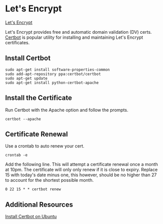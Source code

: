 # Let's Encrypt

[Let's Encrypt](https://letsencrypt.org/)

Let's Encrypt provides free and automatic domain validation (DV) certs. [Certbot](https://certbot.eff.org/) is popular utility for installing and maintaining Let's Encrypt certificates.

## Install Certbot
```
sudo apt-get install software-properties-common
sudo add-apt-repository ppa:certbot/certbot
sudo apt-get update
sudo apt-get install python-certbot-apache
```

## Install the Certificate
Run Certbot with the Apache option and follow the prompts.
```
certbot --apache
```

## Certificate Renewal
Use a crontab to auto renew your cert.
```
crontab -e
```

Add the following line. This will attempt a certificate renewal once a month at 10pm. The certificate will only only renew if it is close to expiry. Replace 15 with today's date minus one, this however, should be no higher than 27 to account for the shortest possible month.
```
0 22 15 * * certbot renew
```

## Additional Resources
[Install Certbot on Ubuntu](https://certbot.eff.org/#ubuntutrusty-apache)
